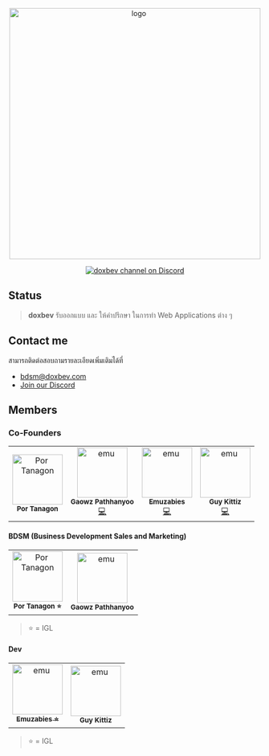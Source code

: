 <p align="center">
    <a href="https://doxbev.com/" target="_blank">
        <img width="500" src="https://media.discordapp.net/attachments/775752930749054978/1122553985446989995/seoweb-lm.png" alt="logo">
    </a>
</p>

<p align="center">
  <a href="https://discordapp.com/invite/HBherRA"><img src="https://img.shields.io/discord/1089172669745856524?label=join our discord&logo=discord&logoColor=white&style=for-the-badge" alt="doxbev channel on Discord"></a>
</p>

## Status

> **doxbev** รับออกแบบ และ ให้คำปรึกษา ในการทำ Web Applications ต่าง ๆ

## Contact me

สามารถติดต่อสอบถามรายละเอียดเพิ่มเติมได้ที่

* bdsm@doxbev.com
* [Join our Discord](https://discord.gg/DmdbTra7SZ)

## Members

### Co-Founders

<table>
  <td align="center"><img src="https://media.discordapp.net/attachments/775752930749054978/1122547046562414672/115823296_157760232503453_8698050158254191688_n.jpg" width="100px;" alt="Por Tanagon"/><br /><sub><b>Por Tanagon</b></sub></td>

  <td align="center"><img src="https://media.discordapp.net/attachments/775752930749054978/1124817342082322502/S__19996679.jpg" width="100px;" alt="emu"/><br /><sub><b>Gaowz Pathhanyoo</b></sub><br /><a href="https://github.com/Ptyngs" title="Code">💻</a></td>

  <td align="center"><a href="https://emuzabies.me/" target="_blank"><img src="https://github.com/emu479p01.png" width="100px;" alt="emu"/><br /><sub><b>Emuzabies</b></sub></a><br /><a href="https://github.com/emu479p01" title="Code">💻</a></td>

  <td align="center"><img src="https://media.discordapp.net/attachments/775752930749054978/1124820883773591602/E8871DA6-8929-43A3-8EAA-EE7D7D8378BD.jpg" width="100px;" alt="emu"/><br /><sub><b>Guy Kittiz</b></sub><br /><a href="https://github.com/konDTnhai" title="Code">💻</a></td>
</table>

#### BDSM (Business Development Sales and Marketing)

<table>
  <td align="center"><img src="https://media.discordapp.net/attachments/775752930749054978/1122547046562414672/115823296_157760232503453_8698050158254191688_n.jpg" width="100px;" alt="Por Tanagon"/><br /><sub><b>Por Tanagon ⭐</b></sub></td>

  <td align="center"><img src="https://media.discordapp.net/attachments/775752930749054978/1124817342082322502/S__19996679.jpg" width="100px;" alt="emu"/><br /><sub><b>Gaowz Pathhanyoo</b></sub></td>
</table>

> ⭐ = IGL

#### Dev

<table>
  <td align="center"><a href="https://emuzabies.me/" target="_blank"><img src="https://github.com/emu479p01.png" width="100px;" alt="emu"/><br /><sub><b>Emuzabies ⭐</b></sub></a></td>

  <td align="center"><img src="https://media.discordapp.net/attachments/775752930749054978/1124820883773591602/E8871DA6-8929-43A3-8EAA-EE7D7D8378BD.jpg" width="100px;" alt="emu"/><br /><sub><b>Guy Kittiz</b></sub></td>
</table>

> ⭐ = IGL
